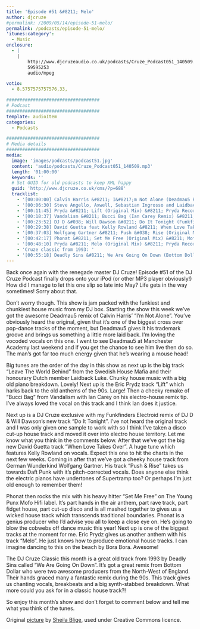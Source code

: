 ```yaml
---
title: 'Episode #51 &#8211; Melo'
author: djcruze
#permalink: /2009/05/14/episode-51-melo/
permalink: /podcasts/episode-51-melo/
'itunes:category':
  - Music
enclosure:
  - |
    |
        http://www.djcruzeaudio.co.uk/podcasts/Cruze_Podcast051_140509.mp3
        59595253
        audio/mpeg

votio:
  - 8.5757575757576,33,

###################################
# Podcast
###################################
template: audioItem
categories:
  - Podcasts

###################################
# Media details
###################################
media:
  image: 'images/podcasts/podcast51.jpg'
  content: 'audio/podcasts/Cruze_Podcast051_140509.mp3'
  length: '01:00:00'
  keywords: ''
  # Set GUID for old podcasts to keep XML happy
  guid: 'http://www.djcruze.co.uk/cms/?p=688'
  tracklist:
    - '[00:00:00] Calvin Harris &#8211; I&#8217;m Not Alone (Deadmau5 Remix) &#8211; Fly Eye Records'
    - '[00:06:30] Steve Angello, Axwell, Sebastian Ingrosso and Laidback Luke &#8211; Leave The World Behind (Original Mix) &#8211; Axtone Records'
    - '[00:11:45] Pryda &#8211; Lift (Original Mix) &#8211; Pryda Recordings'
    - '[00:18:37] Vandalism &#8211; Bucci Bag (Ian Carey Remix) &#8211; Vicious Grooves'
    - '[00:23:52] DJ D &#038; Will Dawson &#8211; Do It Tonight (Funkfinders Electroid Remix) &#8211; Metrogroove Records'
    - '[00:29:38] David Guetta feat Kelly Rowland &#8211; When Love Takes Over (Electro Extended Mix) &#8211; F*** Me I&#8217;m Famous'
    - '[00:37:03] Wolfgang Gartner &#8211; Push &#038; Rise (Original Mix) &#8211; Kindergarten'
    - '[00:42:17] Phonat &#8211; Set Me Free (Original Mix) &#8211; Mofo Hifi'
    - '[00:48:10] Pryda &#8211; Melo (Original Mix) &#8211; Pryda Recordings'
    - 'Cruze classic from 1993: '
    - '[00:55:18] Deadly Sins &#8211; We Are Going On Down (Bottom Dollar Club Mix) &#8211; Ffrreedom'
---
```


Back once again with the renegade master DJ Cruze! Episode #51 of the DJ Cruze Podcast finally drops onto your iPod (or other MP3 player obviously!) How did I manage to let this one slip so late into May? Life gets in the way sometimes! Sorry about that.

Don&#8217;t worry though. This show is jam packed with the funkiest and chunkiest house music from my DJ box. Starting the show this week we&#8217;ve got the awesome Deadmau5 remix of Calvin Harris&#8217; &#8220;I&#8217;m Not Alone&#8221;. You&#8217;ve obviously heard the original, given that it&#8217;s one of the biggest cross over pop-dance tracks of the moment, but Deadmau5 gives it his trademark groove and brings us something a little more laid back. I&#8217;m loving the vocoded vocals on this one. I went to see Deadmau5 at Manchester Academy last weekend and if you get the chance to see him live then do so. The man&#8217;s got far too much energy given that he&#8217;s wearing a mouse head!

Big tunes are the order of the day in this show as next up is the big track &#8220;Leave The World Behind&#8221; from the Swedish House Mafia and their honourary Dutch member Laidback Luke. Chunky house music with a big old piano breakdown. Lovely! Next up is the Eric Prydz track &#8220;Lift&#8221; which harks back to the old anthems of the 90s. Large! Then a cheeky remake of &#8220;Bucci Bag&#8221; from Vandalism with Ian Carey on his electro-house remix tip. I&#8217;ve always loved the vocal on this track and I think Ian does it justice.

Next up is a DJ Cruze exclusive with my Funkfinders Electroid remix of DJ D &#038; Will Dawson&#8217;s new track &#8220;Do It Tonight&#8221;. I&#8217;ve not heard the original track and I was only given one sample to work with so I think I&#8217;ve taken a disco cut-up house track and moved it over into electro house territory. Let me know what you think in the comments below. After that we&#8217;ve got the big new David Guetta track &#8220;When Love Takes Over&#8221;. A huge tune which features Kelly Rowland on vocals. Expect this one to hit the charts in the next few weeks. Coming in after that we&#8217;ve got a cheeky house track from German Wunderkind Wolfgang Gartner. His track &#8220;Push &#038; Rise&#8221; takes us towards Daft Punk with it&#8217;s pitch-corrected vocals. Does anyone else think the electric pianos have undertones of Supertramp too? Or perhaps I&#8217;m just old enough to remember them!

Phonat then rocks the mix with his heavy hitter &#8220;Set Me Free&#8221; on The Young Punx Mofo Hifi label. It&#8217;s part hands in the air anthem, part rave track, part fidget house, part cut-up disco and is all mashed together to gives us a wicked house track which transcends traditional boundaries. Phonat is a genius producer who I&#8217;d advise you all to keep a close eye on. He&#8217;s going to blow the cobwebs off dance music this year! Next up is one of the biggest tracks at the moment for me. Eric Prydz gives us another anthem with his track &#8220;Melo&#8221;. He just knows how to produce emotional house tracks. I can imagine dancing to this on the beach by Bora Bora. Awesome!

The DJ Cruze Classic this month is a great old track from 1993 by Deadly Sins called &#8220;We Are Going On Down&#8221;. It&#8217;s got a great remix from Bottom Dollar who were two awesome producers from the North-West of England. Their hands graced many a fantastic remix during the 90s. This track gives us chanting vocals, breakbeats and a big synth-stabbed breakdown. What more could you ask for in a classic house track?!

So enjoy this month&#8217;s show and don&#8217;t forget to comment below and tell me what you think of the tunes.

Original [picture][4] by [Sheila Blige][5], used under Creative Commons licence.

[1]: http://www.djcruze.co.uk/cms/wp-content/uploads/2009/05/podcast51.jpg
[2]: http://www.djcruze.co.uk/cms/wp-content/DownloadButton.gif
[3]: http://www.djcruzeaudio.co.uk/podcasts/Cruze_Podcast051_140509.mp3
[4]: http://www.flickr.com/photos/sheila_blige/3055725835/
[5]: http://www.flickr.com/photos/sheila_blige/
